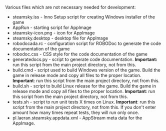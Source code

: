 Various files which are not necessary needed for development:

- steamsky.iss      - Inno Setup script for creating Windows installer of the
                      game
- AppRun            - starting script for AppImage
- steamsky-icon.png - icon for AppImage
- steamsky.desktop  - desktop file for AppImage
- robodocada.rc     - configuration script for ROBODoc to generate the code
                      documentation of the game
- robodoc.css       - CSS style for the code documentation of the game
- generatedocs.py   - script to generate code documentation. **Important:** run
                      this script from the main project directory, not from
                      this.
- build.cmd         - script used to build Windows version of the game. Build
                      the game in release mode and copy all files to the
                      proper location. **Important**: run this script from
                      the main project directory, not from this.
- build.sh          - script to build Linux release for the game. Build the
                      game in release mode and copy all files to the proper
                      location. **Important**: run this script from the main
                      project directory, not from this.
- tests.sh          - script to run unit tests X times on Linux. **Important**:
                      run this script from the main project directory, not
                      from this. If you don't enter amount how many times
                      repeat tests, they will run only once.
- pl.laeran.steamsky.appdata.xml - AppStream meta data for the AppImage.
